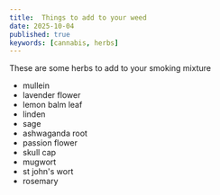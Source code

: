 ```yaml
---
title:  Things to add to your weed
date: 2025-10-04
published: true
keywords: [cannabis, herbs]
---
```



These are some herbs to add to your smoking mixture

- mullein
- lavender flower
- lemon balm leaf
- linden
- sage
- ashwaganda root
- passion flower
- skull cap
- mugwort
- st john's wort
- rosemary 
